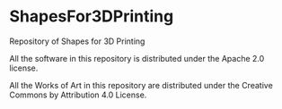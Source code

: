 ShapesFor3DPrinting
===================

Repository of Shapes for 3D Printing

All the software in this repository is distributed under the Apache 2.0 license.

All the Works of Art in this repository are distributed under the Creative Commons by Attribution 4.0 License.


